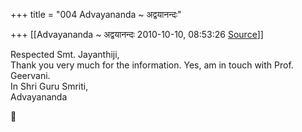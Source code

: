 +++
title = "004 Advayananda ~ अद्वयानन्दः"

+++
[[Advayananda ~ अद्वयानन्दः	2010-10-10, 08:53:26 [Source](https://groups.google.com/g/bvparishat/c/IvhhJAp5x4g)]]



Respected Smt. Jayanthiji,  
Thank you very much for the information. Yes, am in touch with Prof. Geervani.  
In Shri Guru Smriti,  
Advayananda  



